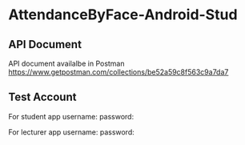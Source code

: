 # AttendanceByFace-Android-Stud

## API Document

API document availalbe in Postman 
  https://www.getpostman.com/collections/be52a59c8f563c9a7da7

## Test Account

For student app
  username: 
  password:

For lecturer app
  username: 
  password:

